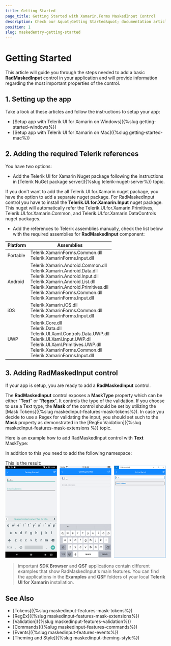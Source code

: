 ```yaml
---
title: Getting Started
page_title: Getting Started with Xamarin.Forms MaskedInput Control
description: Check our &quot;Getting Started&quot; documentation article for Telerik MaskedInput for Xamarin control.
position: 1
slug: maskedentry-getting-started
---
```


#  Getting Started

This article will guide you through the steps needed to add a basic **RadMaskedInput** control in your application and will provide information regarding the most important properties of the control. 

## 1. Setting up the app

Take a look at these articles and follow the instructions to setup your app:

- [Setup app with Telerik UI for Xamarin on Windows]({%slug getting-started-windows%})
- [Setup app with Telerik UI for Xamarin on Mac]({%slug getting-started-mac%})

## 2. Adding the required Telerik references

You have two options:

* Add the Telerik UI for Xamarin Nuget package following the instructions in [Telerik NuGet package server]({%slug telerik-nuget-server%}) topic.

If you don't want to add the all Telerik.UI.for.Xamarin nuget package, you have the option to add a separate nuget package. For RadMaskedInput control you have to install the **Telerik.UI.for.Xamarin.Input** nuget package. This nuget will automatically refer the Telerik.UI.for.Xamarin.Primitives, Telerik.UI.for.Xamarin.Common, and Telerik.UI.for.Xamarin.DataControls nuget packages.

* Add the references to Telerik assemblies manually, check the list below with the required assemblies for **RadMaskedInput** component:

| Platform | Assemblies |
| -------- | ---------- |
| Portable | Telerik.XamarinForms.Common.dll<br/>Telerik.XamarinForms.Input.dll |
| Android  | Telerik.Xamarin.Android.Common.dll <br/>Telerik.Xamarin.Android.Data.dll <br/>Telerik.Xamarin.Android.Input.dll <br/>Telerik.Xamarin.Android.List.dll <br/> Telerik.Xamarin.Android.Primitives.dll <br/>Telerik.XamarinForms.Common.dll <br/>Telerik.XamarinForms.Input.dll |
| iOS      | Telerik.Xamarin.iOS.dll <br/>Telerik.XamarinForms.Common.dll <br/>Telerik.XamarinForms.Input.dll |
| UWP      | Telerik.Core.dll <br/>Telerik.Data.dll <br/>Telerik.UI.Xaml.Controls.Data.UWP.dll <br/> Telerik.UI.Xaml.Input.UWP.dll <br/>Telerik.UI.Xaml.Primitives.UWP.dll <br/>Telerik.XamarinForms.Common.dll <br/>Telerik.XamarinForms.Input.dll <br/>|

## 3. Adding RadMaskedInput control

If your app is setup, you are ready to add a **RadMaskedInput** control.

The **RadMaskedInput** control exposes a **MaskType** property which can be either "**Text**" or "**Regex**". It controls the type of the validation. If you choose to use a Text type, the **Mask** of the control should be set by utilizing the [Mask Tokens]({%slug maskedinput-features-mask-tokens%}). In case you decide to use a Regex for validating the input, you should set such to the **Mask** property as demonstrated in the [RegEx Vaidation]({%slug maskedinput-features-mask-extensions %}) topic. 

Here is an example how to add RadMaskedInput control with **Text** MaskType:

<snippet id='maskedinput-gettingstarted-text-xaml'/>

In addition to this you need to add the following namespace:

<snippet id='xmlns-telerikinput'/>
<snippet id='ns-telerikinput'/>

This is the result:
![Getting started](images/maskedinput_gettingstarted.png)

>important **SDK Browser** and **QSF** applications contain different examples that show RadMaskedInput's main features. You can find the applications in the **Examples** and **QSF** folders of your local **Telerik UI for Xamarin** installation.

## See Also

* [Tokens]({%slug maskedinput-features-mask-tokens%})
* [RegEx]({%slug maskedinput-features-mask-extensions%})
* [Validation]({%slug maskedinput-features-validation%})
* [Commands]({%slug maskedinput-features-commands%})
* [Events]({%slug maskedinput-features-events%})
* [Theming and Style]({%slug maskedinput-theming-style%})
